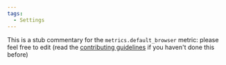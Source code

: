 ```yaml
---
tags:
  - Settings
---
```


This is a stub commentary for the `metrics.default_browser` metric: please feel free to edit (read the
[contributing guidelines](https://github.com/mozilla/glean-annotations/blob/main/CONTRIBUTING.md)
if you haven't done this before)
